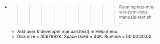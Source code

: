 * >>>>>>>>> Running inst-min-win-jwm-help-manuals-text.sh ...
  * Add user & developer manuals(text) in Help menu.
  * Disk size = 3067992K. Space Used = 44K. Runtime = 00:00:00:00.
